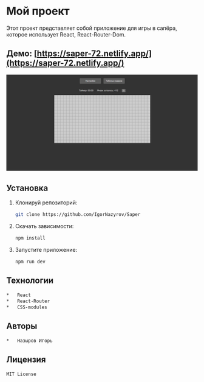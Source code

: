 # Мой проект

Этот проект представляет собой приложение для игры в сапёра, которое использует React, React-Router-Dom.

## Демо: [https://saper-72.netlify.app/](https://saper-72.netlify.app/)

![Скриншот дизайна](public/Дизайн%20Сапёра.png)

## Установка

1.  Клонируй репозиторий:

    ```bash
    git clone https://github.com/IgorNazyrov/Saper
    ```
2.  Скачать зависимости:

    ```bash
    npm install
    ```

3.  Запустите приложение:

    ```bash
    npm run dev
    ```

## Технологии

    *   React
    *   React-Router
    *   CSS-modules

## Авторы

    *   Назыров Игорь

## Лицензия 

    MIT License
